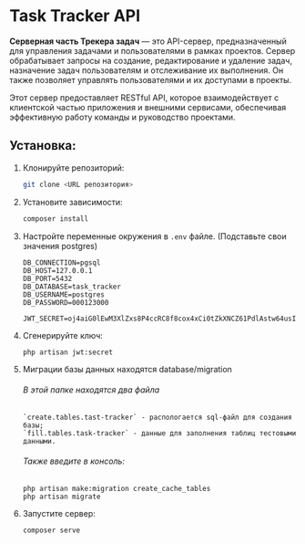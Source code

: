 # Task Tracker API

**Серверная часть Трекера задач** — это API-сервер, предназначенный для управления задачами и пользователями в рамках проектов. Сервер обрабатывает запросы на создание, редактирование и удаление задач, назначение задач пользователям и отслеживание их выполнения. Он также позволяет управлять пользователями и их доступами в проекты.

Этот сервер предоставляет RESTful API, которое взаимодействует с клиентской частью приложения и внешними сервисами, обеспечивая эффективную работу команды и руководство проектами.

## Установка:
1. Клонируйте репозиторий:
    ```bash
    git clone <URL репозитория>
    ```

2. Установите зависимости:
    ```bash
    composer install
    ```

3. Настройте переменные окружения в `.env` файле. (Подставьте свои значения postgres)
   ```
   DB_CONNECTION=pgsql
   DB_HOST=127.0.0.1
   DB_PORT=5432
   DB_DATABASE=task_tracker
   DB_USERNAME=postgres
   DB_PASSWORD=000123000

   JWT_SECRET=oj4aiG0lEwM3XlZxs8P4ccRC8f8cox4xCi0tZkXNCZ61PdlAstw64usI3GIPW4XM
   ```
4. Сгенерируйте ключ:
   ```
   php artisan jwt:secret  
   ```
   
5. Миграции базы данных находятся database/migration
    ###### В этой папке находятся два файла
   ```
   `create.tables.tast-tracker` - распологается sql-файл для создания базы;
   `fill.tables.task-tracker` - данные для заполнения таблиц тестовыми данными.
   ```
    ###### Также введите в консоль:
    ```
   php artisan make:migration create_cache_tables
   php artisan migrate
   ```
   
6. Запустите сервер:
    ```
    composer serve
    ```

   
